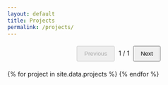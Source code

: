 ```yaml
---
layout: default
title: Projects
permalink: /projects/
---
```


<div class="section">

  <div class="pagination" id="pagination-top">
    <button id="prev-button" disabled>Previous</button>
    <span id="current-page">1</span> / <span id="total-pages">1</span>
    <button id="next-button">Next</button>
  </div>

  <ul class="project-list">
    {% for project in site.data.projects %}
    <li class="project-item" data-skills="{{ project.slugified_skills }}">
      <h2 class="project-title">{{ project.title }}</h2>
      <p class="project-date">{{ project.date }}</p>
      <p class="project-company">
        <strong>Company:</strong> {{ project.company }}
      </p>
      <p class="project-description">{{ project.description }}</p>
      <p class="project-skills">
        <strong>Skills:</strong> {{ project.skills }}
      </p>
    </li>
    {% endfor %}
  </ul>
</div>

<style>

  .project-list {
    list-style: none;
    padding: 0;
  }

  .project-item {
    /* border: 1px solid #ddd; */
    margin-bottom: 20px;
    padding-right: 10px;
    display: none;
  }

  .project-title {
    font-size: 1.5em;
    margin-bottom: 5px;
  }

  .project-date {
    font-size: 0.9em;
    color: #777;
    margin-bottom: 10px;
  }

  .project-company {
    font-weight: bold;
    margin-bottom: 5px;
  }

  .project-description {
    margin-bottom: 10px;
  }

  .project-skills {
    font-style: italic;
  }

  .pagination {
    margin: 20px 0;
    text-align: center;
  }

  .pagination button {
    padding: 8px 15px;
    margin: 0 5px;
    cursor: pointer;
  }
</style>

<script>
  document.addEventListener('DOMContentLoaded', function () {
    const allItems = Array.from(document.querySelectorAll('.project-item'));
    const prevButton = document.getElementById('prev-button');
    const nextButton = document.getElementById('next-button');
    const currentPageSpan = document.getElementById('current-page');
    const totalPagesSpan = document.getElementById('total-pages');

    const urlParams = new URLSearchParams(window.location.search);
    const skillParam = urlParams.get('skill')?.toLowerCase();

    let filteredItems = allItems;

    if (skillParam) {
      filteredItems = allItems.filter(item => {
        const skills = item.dataset.skills.toLowerCase().split(',');
        return skills.includes(skillParam);
      });
    }

    let currentPage = 1;
    const itemsPerPage = 1;
    let totalPages = Math.ceil(filteredItems.length / itemsPerPage);

    function showPage(page) {
      filteredItems.forEach((item, i) => {
        item.style.display = (i >= (page - 1) * itemsPerPage && i < page * itemsPerPage) ? 'block' : 'none';
      });

      currentPage = page;
      currentPageSpan.textContent = currentPage;
      totalPagesSpan.textContent = totalPages;

      prevButton.disabled = currentPage === 1;
      nextButton.disabled = currentPage === totalPages;
    }

    prevButton.addEventListener('click', () => {
      if (currentPage > 1) showPage(currentPage - 1);
    });

    nextButton.addEventListener('click', () => {
      if (currentPage < totalPages) showPage(currentPage + 1);
    });

    if (filteredItems.length > 0) {
      showPage(1);
    } else {
      currentPageSpan.textContent = 0;
      totalPagesSpan.textContent = 0;
    }
  });
</script>
